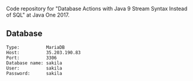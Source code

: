 Code repository for "Database Actions with Java 9 Stream Syntax Instead of SQL" at Java One 2017.

## Database
```
Type:          MariaDB
Host:          35.203.190.83
Port:          3306
Database name: sakila
User:          sakila
Password:      sakila
```
